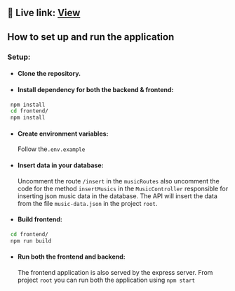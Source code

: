 ## 🔗 Live link: [View](https://musicly-jsco.onrender.com/)

## How to set up and run the application
### Setup:
 - #### Clone the repository.
 - #### Install dependency for both the backend & frontend:
 ```bash
  npm install
  cd frontend/
  npm install
```
- #### Create environment variables: 
  Follow the```.env.example```

- #### Insert data in your database:
  Uncomment the route ```/insert``` in the ```musicRoutes``` also uncomment the code for the method ```insertMusics``` in the ```MusicController``` responsible for inserting json music data in the database. The API will insert the data from the file ```music-data.json``` in the project ```root```.

- #### Build frontend:
 ```bash
  cd frontend/
  npm run build
```

- #### Run both the frontend and backend:
  The frontend application is also served by the express server. From project 
  ```root``` 
  you can run both the application using
  ```npm start```

